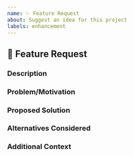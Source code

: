 ```yaml
---
name: ✨ Feature Request
about: Suggest an idea for this project
labels: enhancement
---
```


## 🚀 Feature Request

### Description
<!-- A clear and concise description of the feature you'd like to see. -->

### Problem/Motivation
<!-- Why should this feature be implemented? What problem does it solve? -->

### Proposed Solution
<!-- Describe the solution you'd like. -->

### Alternatives Considered
<!-- A clear and concise description of any alternative solutions or features you've considered. -->

### Additional Context
<!-- Add any other context or screenshots about the feature request here. -->
